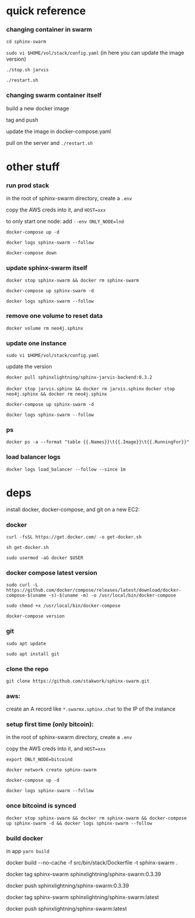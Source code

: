 # quick reference

### changing container in swarm

`cd sphinx-swarm`

`sudo vi $HOME/vol/stack/config.yaml` (in here you can update the image version)

`./stop.sh jarvis`

`./restart.sh`

### changing swarm container itself

build a new docker image

tag and push

update the image in docker-compose.yaml

pull on the server and `./restart.sh`

# other stuff

### run prod stack

in the root of sphinx-swarm directory, create a `.env`

copy the AWS creds into it, and `HOST=xxx`

to only start one node:
add `--env ONLY_NODE=lnd`

`docker-compose up -d`

`docker logs sphinx-swarm --follow`

`docker-compose down`

### update sphinx-swarm itself

`docker stop sphinx-swarm && docker rm sphinx-swarm`

`docker-compose up sphinx-swarm -d`

`docker logs sphinx-swarm --follow`

### remove one volume to reset data

`docker volume rm neo4j.sphinx`

### update one instance

`sudo vi $HOME/vol/stack/config.yaml`

update the version

`docker pull sphinxlightning/sphinx-jarvis-backend:0.3.2`

`docker stop jarvis.sphinx && docker rm jarvis.sphinx`
`docker stop neo4j.sphinx && docker rm neo4j.sphinx`

`docker-compose up sphinx-swarm -d`

`docker logs sphinx-swarm --follow`

### ps

`docker ps -a --format "table {{.Names}}\t{{.Image}}\t{{.RunningFor}}"`

### load balancer logs

`docker logs load_balancer --follow --since 1m`

# deps

install docker, docker-compose, and git on a new EC2:

### docker

`curl -fsSL https://get.docker.com/ -o get-docker.sh`

`sh get-docker.sh`

`sudo usermod -aG docker $USER`

### docker compose latest version

`sudo curl -L https://github.com/docker/compose/releases/latest/download/docker-compose-$(uname -s)-$(uname -m) -o /usr/local/bin/docker-compose`

`sudo chmod +x /usr/local/bin/docker-compose`

`docker-compose version`

### git

`sudo apt update`

`sudo apt install git`

### clone the repo

`git clone https://github.com/stakwork/sphinx-swarm.git`

### aws:

create an A record like `*.swarmx.sphinx.chat` to the IP of the instance

### setup first time (only bitcoin):

in the root of sphinx-swarm directory, create a `.env`

copy the AWS creds into it, and `HOST=xxx`

`export ONLY_NODE=bitcoind`

`docker network create sphinx-swarm`

`docker-compose up -d`

`docker logs sphinx-swarm --follow`

### once bitcoind is synced

`docker stop sphinx-swarm && docker rm sphinx-swarm && docker-compose up sphinx-swarm -d && docker logs sphinx-swarm --follow`

### build docker

in app `yarn build`

docker build --no-cache -f src/bin/stack/Dockerfile -t sphinx-swarm .

docker tag sphinx-swarm sphinxlightning/sphinx-swarm:0.3.39

docker push sphinxlightning/sphinx-swarm:0.3.39

docker tag sphinx-swarm sphinxlightning/sphinx-swarm:latest

docker push sphinxlightning/sphinx-swarm:latest
